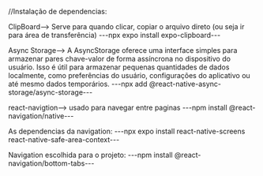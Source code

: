 //Instalação de dependencias:

ClipBoard--> Serve para quando clicar, copiar o arquivo direto (ou seja ir para área de transferência)
---npx expo install expo-clipboard---

Async Storage--> A AsyncStorage oferece uma interface simples para armazenar pares chave-valor de forma assíncrona no dispositivo do usuário. Isso é útil para armazenar pequenas quantidades de dados localmente, como preferências do usuário, configurações do aplicativo ou até mesmo dados temporários.
---npx add @react-native-async-storage/async-storage---

react-navigtion--> usado para navegar entre paginas
---npm install @react-navigation/native---

As dependencias da navigation:
---npx expo install react-native-screens react-native-safe-area-context---

Navigation escolhida para o projeto:
---npm install @react-navigation/bottom-tabs---